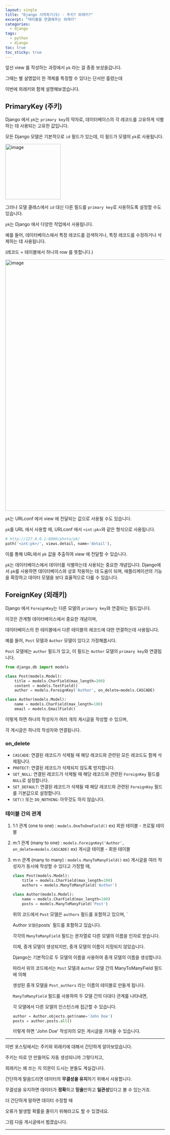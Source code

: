 ```yaml
---
layout: single
title: "Django 시작하기(5) - 주키? 외래키?"
excerpt: "테이블을 연결해주는 외래키"
categories:
  - django
tags:
  - python
  - django
toc: true
toc_sticky: true
---
```


앞선 view 를 작성하는 과정에서 `pk` 라는 걸 종종 보셨을겁니다.

그때는 별 설명없이 한 객체를 특정할 수 있다는 단서만 흘렸는데

이번에 외래키와 함께 설명해보겠습니다.

## PrimaryKey (주키)

Django 에서 `pk`는 `primary key`의 약자로, 데이터베이스의 각 레코드를 고유하게 식별하는 데 사용되는 고유한 값입니다.

모든 Django 모델은 기본적으로 `id` 필드가 있는데, 이 필드가 모델의 `pk`로 사용됩니다.

<img width="175" alt="image" src="https://user-images.githubusercontent.com/115909999/219533473-021f5f57-aa87-4b17-9370-fb246dd92332.png">

그러나 모델 클래스에서 `id` 대신 다른 필드를 `primary key`로 사용하도록 설정할 수도 있습니다.

`pk`는 Django 에서 다양한 작업에서 사용됩니다.

예를 들어, 데이터베이스에서 특정 레코드를 검색하거나, 특정 레코드를 수정하거나 삭제하는 데 사용됩니다.

(레코드 = 테이블에서 하나의 row 를 뜻합니다.)

<img width="794" alt="image" src="https://user-images.githubusercontent.com/115909999/219533824-4d72217b-321c-425a-a1b1-59be4365d516.png">

`pk`는 URLconf 에서 view 에 전달되는 값으로 사용될 수도 있습니다.

`pk`를 URL 에서 사용할 때, URLconf 에서 `<int:pk>`와 같은 형식으로 사용됩니다.

```python
# http://127.0.0.1:8000/photo/pk/
path('<int:pk>/', views.detail, name='detail'),
```

이를 통해 URL에서 `pk` 값을 추출하여 view 에 전달할 수 있습니다.

`pk`는 데이터베이스에서 데이터를 식별하는데 사용되는 중요한 개념입니다. Django에서 `pk`를 사용하면 데이터베이스와 상호 작용하는 데 도움이 되며, 애플리케이션의 기능을 확장하고 데이터 모델을 보다 효율적으로 다룰 수 있습니다.

## ForeignKey (외래키)

Django 에서 `ForeignKey`는 다른 모델의 `primary key`와 연결되는 필드입니다.

이것은 관계형 데이터베이스에서 중요한 개념이며,

데이터베이스의 한 테이블에서 다른 테이블의 레코드에 대한 연결하는데 사용됩니다.

예를 들어, `Post` 모델과 `Author` 모델이 있다고 가정해봅시다.

`Post` 모델에는 `author` 필드가 있고, 이 필드는 `Author` 모델의 `primary key`와 연결됩니다.

```python
from django.db import models

class Post(models.Model):
    title = models.CharField(max_length=200)
    content = models.TextField()
    author = models.ForeignKey('Author', on_delete=models.CASCADE)

class Author(models.Model):
    name = models.CharField(max_length=100)
    email = models.EmailField()
```

이렇게 하면 하나의 작성자가 여러 개의 게시글을 작성할 수 있으며,

각 게시글은 하나의 작성자와 연결됩니다.

### on_delete

- `CASCADE`: 연결된 레코드가 삭제될 때 해당 레코드와 관련된 모든 레코드도 함께 삭제됩니다.
- `PROTECT`: 연결된 레코드가 삭제되지 않도록 방지합니다.
- `SET_NULL`: 연결된 레코드가 삭제될 때 해당 레코드와 관련된 `ForeignKey` 필드를 `NULL`로 설정합니다.
- `SET_DEFAULT`: 연결된 레코드가 삭제될 때 해당 레코드와 관련된 `ForeignKey` 필드를 기본값으로 설정합니다.
- `SET()` 또는 `DO_NOTHING`: 아무것도 하지 않습니다.

### 테이블 간의 관계

1. 1:1 관계 (one to one) : `models.OneToOneField()`
   ex) 회원 테이블 - 프로필 테이블
2. m:1 관계 (many to one) : `models.ForeignKey('Author', on_delete=models.CASCADE)`
   ex) 게시글 테이블 - 회원 테이블
3. m:n 관계 (many to many) : `models.ManyToManyField()`
   ex) 게시글을 여러 작성자가 동시에 작성할 수 있다고 가정할 때,

   ```python
   class Post(models.Model):
       title = models.CharField(max_length=200)
       authors = models.ManyToManyField('Author')

   class Author(models.Model):
       name = models.CharField(max_length=100)
       posts = models.ManyToManyField('Post')
   ```

   위의 코드에서 `Post` 모델은 `authors` 필드를 포함하고 있으며, `

   Author `모델은`posts` 필드를 포함하고 있습니다.

   각각의 `ManyToManyField` 필드는 문자열로 다른 모델의 이름을 인자로 받습니다.

   이제, 중개 모델이 생성되지만, 중개 모델의 이름이 지정되지 않았습니다.

   Django는 기본적으로 두 모델의 이름을 사용하여 중개 모델의 이름을 생성합니다.

   따라서 위의 코드에서는 `Post` 모델과 `Author` 모델 간의 ManyToManyField 필드에 의해

   생성된 중개 모델을 `Post_authors` 라는 이름의 테이블로 만들게 됩니다.

   `ManyToManyField` 필드를 사용하여 두 모델 간의 다대다 관계를 나타내면,

   각 모델에서 다른 모델의 인스턴스에 접근할 수 있습니다.

   ```python
   author = Author.objects.get(name='John Doe')
   posts = author.posts.all()
   ```

   이렇게 하면 'John Doe' 작성자의 모든 게시글을 가져올 수 있습니다.

---

이번 포스팅에서는 주키와 외래키에 대해서 간단하게 알아보았습니다.

주키는 따로 안 만들어도 자동 생성되니까 그렇다치고,

외래키는 왜 쓰는 지 의문이 드시는 분들도 계실겁니다.

간단하게 말씀드리면 데이터의 **무결성을 유지**하기 위해서 사용합니다.

무결성을 유지하면 데이터가 **정확**하고 **믿을**만하고 **일관성**있다고 볼 수 있는거죠.

더 간단하게 말하면 데이터 수정할 때

오류가 발생할 확률을 줄이기 위해라고도 할 수 있겠네요.

그럼 다음 게시글에서 뵙겠습니다.

---
